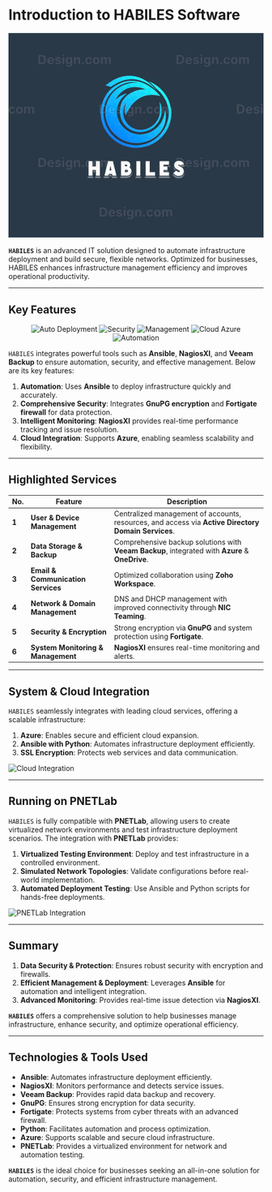 # **Introduction to HABILES Software**

![Image](https://github.com/Nem0T03/Company_Habliles/blob/main/Picture/z6123567056624_c1411d37b1990a17a94468bf4118df54.jpg)

**`HABILES`** is an advanced IT solution designed to automate infrastructure deployment and build secure, flexible networks. Optimized for businesses, HABILES enhances infrastructure management efficiency and improves operational productivity.

---

## **Key Features**

<p align="center">
  <img src="https://img.shields.io/badge/Auto_deployment-orange?style=for-the-badge&logo=ansible&logoColor=white" alt="Auto Deployment">
  <img src="https://img.shields.io/badge/Security-green?style=for-the-badge&logo=security&logoColor=white" alt="Security">
  <img src="https://img.shields.io/badge/Management-Blue?style=for-the-badge&logo=management&logoColor=white" alt="Management">
  <img src="https://img.shields.io/badge/Cloud_Azure-blue?style=for-the-badge&logo=microsoft-azure&logoColor=white" alt="Cloud Azure">
  <img src="https://img.shields.io/badge/Automation-yellow?style=for-the-badge&logo=python&logoColor=white" alt="Automation">
</p>

`HABILES` integrates powerful tools such as **Ansible**, **NagiosXI**, and **Veeam Backup** to ensure automation, security, and effective management. Below are its key features:

1. **Automation**: Uses **Ansible** to deploy infrastructure quickly and accurately.
2. **Comprehensive Security**: Integrates **GnuPG encryption** and **Fortigate firewall** for data protection.
3. **Intelligent Monitoring**: **NagiosXI** provides real-time performance tracking and issue resolution.
4. **Cloud Integration**: Supports **Azure**, enabling seamless scalability and flexibility.

---

## **Highlighted Services**

| **No.** | **Feature**                          | **Description**                                                                 |
|--------|------------------------------------|-----------------------------------------------------------------------------|
| **1**  | **User & Device Management**      | Centralized management of accounts, resources, and access via **Active Directory Domain Services**. |
| **2**  | **Data Storage & Backup**         | Comprehensive backup solutions with **Veeam Backup**, integrated with **Azure** & **OneDrive**. |
| **3**  | **Email & Communication Services** | Optimized collaboration using **Zoho Workspace**.                           |
| **4**  | **Network & Domain Management**   | DNS and DHCP management with improved connectivity through **NIC Teaming**. |
| **5**  | **Security & Encryption**         | Strong encryption via **GnuPG** and system protection using **Fortigate**.   |
| **6**  | **System Monitoring & Management** | **NagiosXI** ensures real-time monitoring and alerts.                        |

---

## **System & Cloud Integration**

`HABILES` seamlessly integrates with leading cloud services, offering a scalable infrastructure:

1. **Azure**: Enables secure and efficient cloud expansion.
2. **Ansible with Python**: Automates infrastructure deployment efficiently.
3. **SSL Encryption**: Protects web services and data communication.

![Cloud Integration](https://github.com/Nem0T03/Company_Habliles/blob/main/Picture/Bi%E1%BB%83u%20%C4%91%E1%BB%93%20kh%C3%B4ng%20c%C3%B3%20ti%C3%AAu%20%C4%91%E1%BB%81.drawio%20(16).drawio%20(3).png)

---

## **Running on PNETLab**

`HABILES` is fully compatible with **PNETLab**, allowing users to create virtualized network environments and test infrastructure deployment scenarios. The integration with **PNETLab** provides:

1. **Virtualized Testing Environment**: Deploy and test infrastructure in a controlled environment.
2. **Simulated Network Topologies**: Validate configurations before real-world implementation.
3. **Automated Deployment Testing**: Use Ansible and Python scripts for hands-free deployments.

![PNETLab Integration](https://pnetlab.com/pages/download)

---

## **Summary**

1. **Data Security & Protection**: Ensures robust security with encryption and firewalls.
2. **Efficient Management & Deployment**: Leverages **Ansible** for automation and intelligent integration.
3. **Advanced Monitoring**: Provides real-time issue detection via **NagiosXI**.

**`HABILES`** offers a comprehensive solution to help businesses manage infrastructure, enhance security, and optimize operational efficiency.

---

## **Technologies & Tools Used**
- **Ansible**: Automates infrastructure deployment efficiently.
- **NagiosXI**: Monitors performance and detects service issues.
- **Veeam Backup**: Provides rapid data backup and recovery.
- **GnuPG**: Ensures strong encryption for data security.
- **Fortigate**: Protects systems from cyber threats with an advanced firewall.
- **Python**: Facilitates automation and process optimization.
- **Azure**: Supports scalable and secure cloud infrastructure.
- **PNETLab**: Provides a virtualized environment for network and automation testing.

**`HABILES`** is the ideal choice for businesses seeking an all-in-one solution for automation, security, and efficient infrastructure management.
